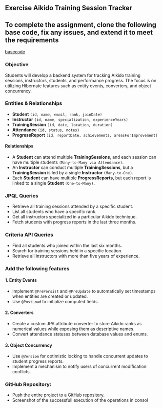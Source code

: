 ## Exercise Aikido Training Session Tracker

## To complete the assignment, clone the following base code, fix any issues, and extend it to meet the requirements
[basecode](https://github.com/ADirin/dbs_week7_inclass.git)


### Objective
Students will develop a backend system for tracking Aikido training sessions, instructors, students, and performance progress. The focus is on utilizing Hibernate features such as entity events, converters, and object concurrency.

### Entities & Relationships
- **Student** `(id, name, email, rank, joinDate)`
- **Instructor** `(id, name, specialization, experienceYears)`
- **TrainingSession** `(id, date, location, duration)`
- **Attendance** `(id, status, notes)`
- **ProgressReport** `(id, reportDate, achievements, areasForImprovement)`

#### Relationships
- A **Student** can attend multiple **TrainingSessions**, and each session can have multiple students `(Many-to-Many via Attendance)`.
- An **Instructor** can conduct multiple **TrainingSessions**, but a **TrainingSession** is led by a single **Instructor** `(Many-to-One)`.
- Each **Student** can have multiple **ProgressReports**, but each report is linked to a single **Student** `(One-to-Many)`.

### JPQL Queries
- Retrieve all training sessions attended by a specific student.
- List all students who have a specific rank.
- Get all instructors specialized in a particular Aikido technique.
- Fetch students with progress reports in the last three months.

### Criteria API Queries
- Find all students who joined within the last six months.
- Search for training sessions held in a specific location.
- Retrieve all instructors with more than five years of experience.

### Add the following features
#### 1. Entity Events
- Implement `@PrePersist` and `@PreUpdate` to automatically set timestamps when entities are created or updated.
- Use `@PostLoad` to initialize computed fields.

#### 2. Converters
- Create a custom JPA attribute converter to store Aikido ranks as numerical values while exposing them as descriptive names.
- Convert attendance statuses between database values and enums.

#### 3. Object Concurrency
- Use `@Version` for optimistic locking to handle concurrent updates to student progress reports.
- Implement a mechanism to notify users of concurrent modification conflicts.


### GitHub Repository:
- Push the entire project to a GitHub repository.
- Screenshot of the successfull execution of the operations in consol
